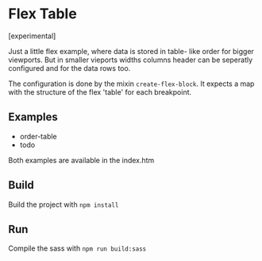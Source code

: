 # Flex Table

[experimental]

Just a little flex example, where data is stored in table- like order for bigger viewports.
But in smaller vieports widths columns header can be seperatly configured
 and for the data rows too.
 
The configuration is done by the mixin `create-flex-block`.
It expects a map with the structure of the flex 'table' for
each breakpoint.

## Examples

- order-table
- todo

Both examples are available in the index.htm

## Build
 
Build the project with `npm install`

## Run

Compile the sass with `npm run build:sass`
